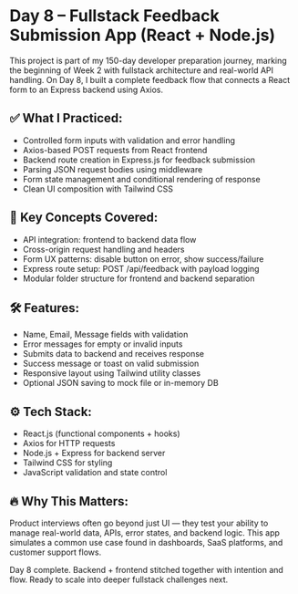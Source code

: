 # Day 8 – Fullstack Feedback Submission App (React + Node.js)

This project is part of my 150-day developer preparation journey, marking the beginning of Week 2 with fullstack architecture and real-world API handling. On Day 8, I built a complete feedback flow that connects a React form to an Express backend using Axios.

## ✅ What I Practiced:

- Controlled form inputs with validation and error handling
- Axios-based POST requests from React frontend
- Backend route creation in Express.js for feedback submission
- Parsing JSON request bodies using middleware
- Form state management and conditional rendering of response
- Clean UI composition with Tailwind CSS

## 🧠 Key Concepts Covered:

- API integration: frontend to backend data flow
- Cross-origin request handling and headers
- Form UX patterns: disable button on error, show success/failure
- Express route setup: POST /api/feedback with payload logging
- Modular folder structure for frontend and backend separation

## 🛠 Features:

- Name, Email, Message fields with validation
- Error messages for empty or invalid inputs
- Submits data to backend and receives response
- Success message or toast on valid submission
- Responsive layout using Tailwind utility classes
- Optional JSON saving to mock file or in-memory DB

## ⚙️ Tech Stack:

- React.js (functional components + hooks)
- Axios for HTTP requests
- Node.js + Express for backend server
- Tailwind CSS for styling
- JavaScript validation and state control

## 🔥 Why This Matters:

Product interviews often go beyond just UI — they test your ability to manage real-world data, APIs, error states, and backend logic. This app simulates a common use case found in dashboards, SaaS platforms, and customer support flows.

Day 8 complete. Backend + frontend stitched together with intention and flow. Ready to scale into deeper fullstack challenges next.
